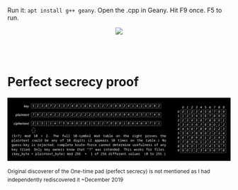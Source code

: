 Run it: ```apt install g++ geany```. Open the .cpp in Geany. Hit F9 once. F5 to run.

<p align="center">
  <img src="https://raw.githubusercontent.com/compromise-evident/passOTP/main/Other/Terminal_641e1f912ab957c8bbfe8ae2849fe37d.png">
</p>

<br>
<br>

# Perfect secrecy proof

<p align="center">
  <img src="https://raw.githubusercontent.com/compromise-evident/passOTP/main/Other/Perfect_secrecy_proof.png">
</p>

<sup>Original discoverer of the One-time pad (perfect secrecy) is not mentioned as I had independently rediscovered it ~December 2019</sup>
